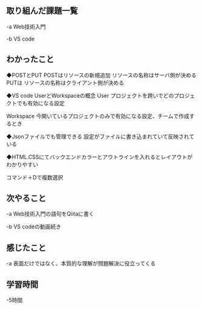 ## 取り組んだ課題一覧  
-a  Web技術入門

-b  VS code

## わかったこと
◆POSTとPUT
POSTはリソースの新規追加
リソースの名称はサーバ側が決める
PUTは
リソースの名称はクライアント側が決める

◆VS code
UserとWorkspaceの概念
User
プロジェクトを跨いでどのプロジェクトでも有効になる設定

Workspace
今開いているプロジェクトのみで有効になる設定、チームで作成するとき

◆Jsonファイルでも管理できる
設定がファイルに書き込まれていて反映されている

◆HTML.CSSにてバックエンドカラーとアウトラインを入れるとレイアウトがわかりやすい

コマンド＋Dで複数選択
## 次やること
-a  Web技術入門の語句をQiitaに書く

-b  VS codeの動画続き

## 感じたこと
-a  表面だけではなく、本質的な理解が問題解決に役立ってくる

## 学習時間
-5時間
